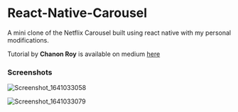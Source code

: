 # React-Native-Carousel

A mini clone of the Netflix Carousel built using react native with my personal modifications.

Tutorial by **Chanon Roy** is available on medium [here](https://chanonroy.medium.com/building-a-netflix-style-card-carousel-in-react-native-649afcd8d78e)

### Screenshots
![Screenshot_1641033058](https://user-images.githubusercontent.com/28532916/147848704-b6fa10cc-b095-4813-80aa-297be2b5ec32.png)


![Screenshot_1641033079](https://user-images.githubusercontent.com/28532916/147848700-92cd1259-6480-4a2b-a8c5-ae348c362557.png)

